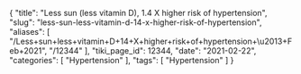 {
    "title": "Less sun (less vitamin D), 1.4 X higher risk of hypertension",
    "slug": "less-sun-less-vitamin-d-14-x-higher-risk-of-hypertension",
    "aliases": [
        "/Less+sun+less+vitamin+D+14+X+higher+risk+of+hypertension+\u2013+Feb+2021",
        "/12344"
    ],
    "tiki_page_id": 12344,
    "date": "2021-02-22",
    "categories": [
        "Hypertension"
    ],
    "tags": [
        "Hypertension"
    ]
}